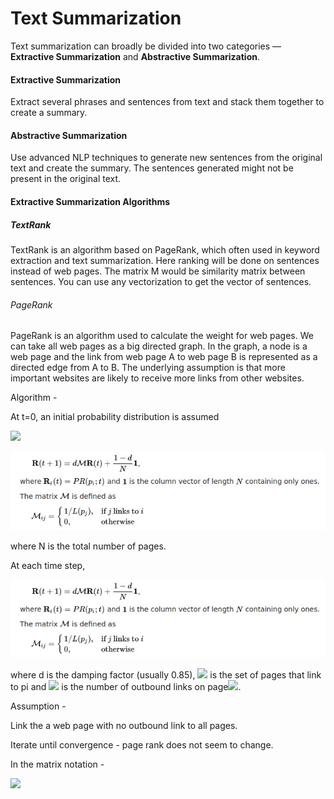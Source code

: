 # Text Summarization

Text summarization can broadly be divided into two categories — **Extractive Summarization** and **Abstractive Summarization**.

#### Extractive Summarization

Extract several phrases and sentences from text and stack them together to create a summary.

#### Abstractive Summarization

 Use advanced NLP techniques to generate new sentences from the original text and create the summary. The sentences generated might not be present in the original text.

#### Extractive Summarization Algorithms

##### TextRank

TextRank is an algorithm based on PageRank, which often used in keyword extraction and text summarization. Here ranking will be done on sentences instead of web pages. The matrix M would be similarity matrix between sentences. You can use any vectorization to get the vector of sentences.

###### PageRank

PageRank is an algorithm used to calculate the weight for web pages. We can take all web pages as a big directed graph. In the graph, a node is a web page and the link from  web page A to web page B is represented as a directed edge from A to B. The underlying assumption is that more important websites are likely to receive more links from other websites.

Algorithm - 

At t=0, an initial probability distribution is assumed 

![](https://raw.github.com/rahulkg31/text-summarization/main/img/pagerank1.svg)

<div>
<img src="pagerank4.jpg"/>
</div>

where N is the total number of pages.

At each time step,

![](pagerank4.jpg?raw=ture)

where d is the damping factor (usually 0.85), <img src="https://latex.codecogs.com/gif.latex?M(p_i)"/> is the set of pages that link to pi and <img src="https://latex.codecogs.com/gif.latex?L(p_j)"/> is the number of outbound links on page<img src="https://latex.codecogs.com/gif.latex?p_j"/>.

Assumption - 

Link the a web page with no outbound link to all pages.

Iterate until convergence - page rank does not seem to change.

In the matrix notation -

![](https://raw.github.com/rahulkg31/text-summarization/main/pagerank4.jpg)





